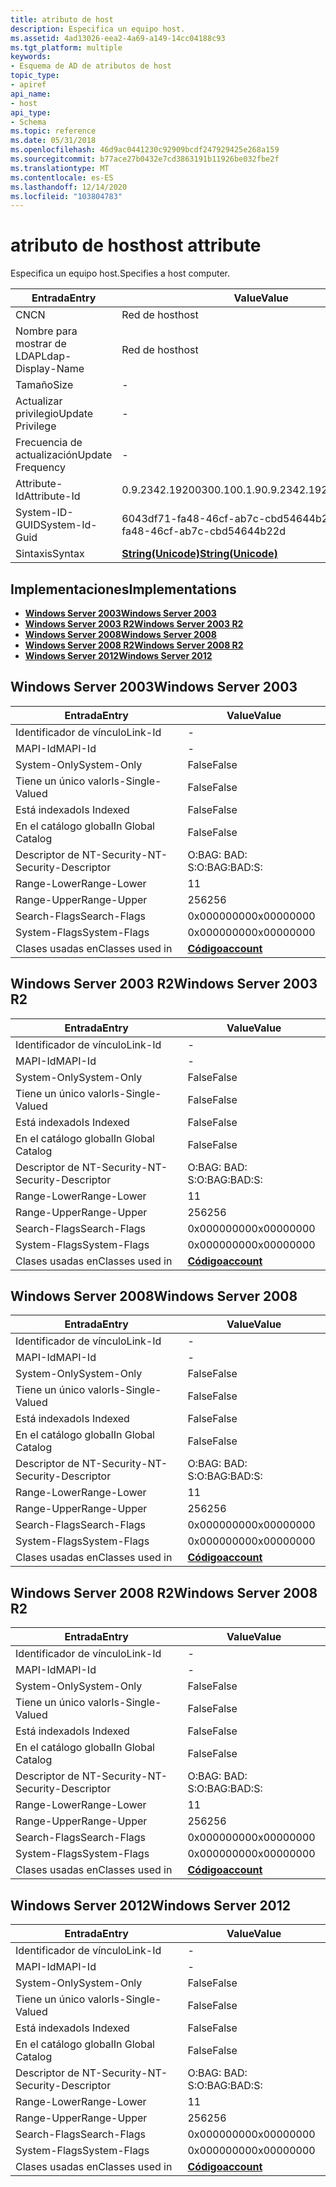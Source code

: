 ```yaml
---
title: atributo de host
description: Especifica un equipo host.
ms.assetid: 4ad13026-eea2-4a69-a149-14cc04188c93
ms.tgt_platform: multiple
keywords:
- Esquema de AD de atributos de host
topic_type:
- apiref
api_name:
- host
api_type:
- Schema
ms.topic: reference
ms.date: 05/31/2018
ms.openlocfilehash: 46d9ac0441230c92909bcdf247929425e268a159
ms.sourcegitcommit: b77ace27b0432e7cd3863191b11926be032fbe2f
ms.translationtype: MT
ms.contentlocale: es-ES
ms.lasthandoff: 12/14/2020
ms.locfileid: "103804783"
---
```

# <a name="host-attribute"></a><span data-ttu-id="f0416-104">atributo de host</span><span class="sxs-lookup"><span data-stu-id="f0416-104">host attribute</span></span>

<span data-ttu-id="f0416-105">Especifica un equipo host.</span><span class="sxs-lookup"><span data-stu-id="f0416-105">Specifies a host computer.</span></span>



| <span data-ttu-id="f0416-106">Entrada</span><span class="sxs-lookup"><span data-stu-id="f0416-106">Entry</span></span> | <span data-ttu-id="f0416-107">Value</span><span class="sxs-lookup"><span data-stu-id="f0416-107">Value</span></span> |
|-------------------|---------------------------------------------|
| <span data-ttu-id="f0416-108">CN</span><span class="sxs-lookup"><span data-stu-id="f0416-108">CN</span></span>                | <span data-ttu-id="f0416-109">Red de host</span><span class="sxs-lookup"><span data-stu-id="f0416-109">host</span></span>                                        |
| <span data-ttu-id="f0416-110">Nombre para mostrar de LDAP</span><span class="sxs-lookup"><span data-stu-id="f0416-110">Ldap-Display-Name</span></span> | <span data-ttu-id="f0416-111">Red de host</span><span class="sxs-lookup"><span data-stu-id="f0416-111">host</span></span>                                        |
| <span data-ttu-id="f0416-112">Tamaño</span><span class="sxs-lookup"><span data-stu-id="f0416-112">Size</span></span>              | \-                                          |
| <span data-ttu-id="f0416-113">Actualizar privilegio</span><span class="sxs-lookup"><span data-stu-id="f0416-113">Update Privilege</span></span>  | \-                                          |
| <span data-ttu-id="f0416-114">Frecuencia de actualización</span><span class="sxs-lookup"><span data-stu-id="f0416-114">Update Frequency</span></span>  | \-                                          |
| <span data-ttu-id="f0416-115">Attribute-Id</span><span class="sxs-lookup"><span data-stu-id="f0416-115">Attribute-Id</span></span>      | <span data-ttu-id="f0416-116">0.9.2342.19200300.100.1.9</span><span class="sxs-lookup"><span data-stu-id="f0416-116">0.9.2342.19200300.100.1.9</span></span>                   |
| <span data-ttu-id="f0416-117">System-ID-GUID</span><span class="sxs-lookup"><span data-stu-id="f0416-117">System-Id-Guid</span></span>    | <span data-ttu-id="f0416-118">6043df71-fa48-46cf-ab7c-cbd54644b22d</span><span class="sxs-lookup"><span data-stu-id="f0416-118">6043df71-fa48-46cf-ab7c-cbd54644b22d</span></span>        |
| <span data-ttu-id="f0416-119">Sintaxis</span><span class="sxs-lookup"><span data-stu-id="f0416-119">Syntax</span></span>            | [<span data-ttu-id="f0416-120">**String(Unicode)**</span><span class="sxs-lookup"><span data-stu-id="f0416-120">**String(Unicode)**</span></span>](s-string-unicode.md) |



## <a name="implementations"></a><span data-ttu-id="f0416-121">Implementaciones</span><span class="sxs-lookup"><span data-stu-id="f0416-121">Implementations</span></span>

-   [<span data-ttu-id="f0416-122">**Windows Server 2003**</span><span class="sxs-lookup"><span data-stu-id="f0416-122">**Windows Server 2003**</span></span>](#windows-server-2003)
-   [<span data-ttu-id="f0416-123">**Windows Server 2003 R2**</span><span class="sxs-lookup"><span data-stu-id="f0416-123">**Windows Server 2003 R2**</span></span>](#windows-server-2003-r2)
-   [<span data-ttu-id="f0416-124">**Windows Server 2008**</span><span class="sxs-lookup"><span data-stu-id="f0416-124">**Windows Server 2008**</span></span>](#windows-server-2008)
-   [<span data-ttu-id="f0416-125">**Windows Server 2008 R2**</span><span class="sxs-lookup"><span data-stu-id="f0416-125">**Windows Server 2008 R2**</span></span>](#windows-server-2008-r2)
-   [<span data-ttu-id="f0416-126">**Windows Server 2012**</span><span class="sxs-lookup"><span data-stu-id="f0416-126">**Windows Server 2012**</span></span>](#windows-server-2012)

## <a name="windows-server-2003"></a><span data-ttu-id="f0416-127">Windows Server 2003</span><span class="sxs-lookup"><span data-stu-id="f0416-127">Windows Server 2003</span></span>



| <span data-ttu-id="f0416-128">Entrada</span><span class="sxs-lookup"><span data-stu-id="f0416-128">Entry</span></span> | <span data-ttu-id="f0416-129">Value</span><span class="sxs-lookup"><span data-stu-id="f0416-129">Value</span></span> |
|------------------------|-----------------------------------------|
| <span data-ttu-id="f0416-130">Identificador de vínculo</span><span class="sxs-lookup"><span data-stu-id="f0416-130">Link-Id</span></span>                | \-                                      |
| <span data-ttu-id="f0416-131">MAPI-Id</span><span class="sxs-lookup"><span data-stu-id="f0416-131">MAPI-Id</span></span>                | \-                                      |
| <span data-ttu-id="f0416-132">System-Only</span><span class="sxs-lookup"><span data-stu-id="f0416-132">System-Only</span></span>            | <span data-ttu-id="f0416-133">False</span><span class="sxs-lookup"><span data-stu-id="f0416-133">False</span></span>                                   |
| <span data-ttu-id="f0416-134">Tiene un único valor</span><span class="sxs-lookup"><span data-stu-id="f0416-134">Is-Single-Valued</span></span>       | <span data-ttu-id="f0416-135">False</span><span class="sxs-lookup"><span data-stu-id="f0416-135">False</span></span>                                   |
| <span data-ttu-id="f0416-136">Está indexado</span><span class="sxs-lookup"><span data-stu-id="f0416-136">Is Indexed</span></span>             | <span data-ttu-id="f0416-137">False</span><span class="sxs-lookup"><span data-stu-id="f0416-137">False</span></span>                                   |
| <span data-ttu-id="f0416-138">En el catálogo global</span><span class="sxs-lookup"><span data-stu-id="f0416-138">In Global Catalog</span></span>      | <span data-ttu-id="f0416-139">False</span><span class="sxs-lookup"><span data-stu-id="f0416-139">False</span></span>                                   |
| <span data-ttu-id="f0416-140">Descriptor de NT-Security-</span><span class="sxs-lookup"><span data-stu-id="f0416-140">NT-Security-Descriptor</span></span> | <span data-ttu-id="f0416-141">O:BAG: BAD: S:</span><span class="sxs-lookup"><span data-stu-id="f0416-141">O:BAG:BAD:S:</span></span>                            |
| <span data-ttu-id="f0416-142">Range-Lower</span><span class="sxs-lookup"><span data-stu-id="f0416-142">Range-Lower</span></span>            | <span data-ttu-id="f0416-143">1</span><span class="sxs-lookup"><span data-stu-id="f0416-143">1</span></span>                                       |
| <span data-ttu-id="f0416-144">Range-Upper</span><span class="sxs-lookup"><span data-stu-id="f0416-144">Range-Upper</span></span>            | <span data-ttu-id="f0416-145">256</span><span class="sxs-lookup"><span data-stu-id="f0416-145">256</span></span>                                     |
| <span data-ttu-id="f0416-146">Search-Flags</span><span class="sxs-lookup"><span data-stu-id="f0416-146">Search-Flags</span></span>           | <span data-ttu-id="f0416-147">0x00000000</span><span class="sxs-lookup"><span data-stu-id="f0416-147">0x00000000</span></span>                              |
| <span data-ttu-id="f0416-148">System-Flags</span><span class="sxs-lookup"><span data-stu-id="f0416-148">System-Flags</span></span>           | <span data-ttu-id="f0416-149">0x00000000</span><span class="sxs-lookup"><span data-stu-id="f0416-149">0x00000000</span></span>                              |
| <span data-ttu-id="f0416-150">Clases usadas en</span><span class="sxs-lookup"><span data-stu-id="f0416-150">Classes used in</span></span>        | [<span data-ttu-id="f0416-151">**Código**</span><span class="sxs-lookup"><span data-stu-id="f0416-151">**account**</span></span>](c-account.md)<br/> |



## <a name="windows-server-2003-r2"></a><span data-ttu-id="f0416-152">Windows Server 2003 R2</span><span class="sxs-lookup"><span data-stu-id="f0416-152">Windows Server 2003 R2</span></span>



| <span data-ttu-id="f0416-153">Entrada</span><span class="sxs-lookup"><span data-stu-id="f0416-153">Entry</span></span> | <span data-ttu-id="f0416-154">Value</span><span class="sxs-lookup"><span data-stu-id="f0416-154">Value</span></span> |
|------------------------|-----------------------------------------|
| <span data-ttu-id="f0416-155">Identificador de vínculo</span><span class="sxs-lookup"><span data-stu-id="f0416-155">Link-Id</span></span>                | \-                                      |
| <span data-ttu-id="f0416-156">MAPI-Id</span><span class="sxs-lookup"><span data-stu-id="f0416-156">MAPI-Id</span></span>                | \-                                      |
| <span data-ttu-id="f0416-157">System-Only</span><span class="sxs-lookup"><span data-stu-id="f0416-157">System-Only</span></span>            | <span data-ttu-id="f0416-158">False</span><span class="sxs-lookup"><span data-stu-id="f0416-158">False</span></span>                                   |
| <span data-ttu-id="f0416-159">Tiene un único valor</span><span class="sxs-lookup"><span data-stu-id="f0416-159">Is-Single-Valued</span></span>       | <span data-ttu-id="f0416-160">False</span><span class="sxs-lookup"><span data-stu-id="f0416-160">False</span></span>                                   |
| <span data-ttu-id="f0416-161">Está indexado</span><span class="sxs-lookup"><span data-stu-id="f0416-161">Is Indexed</span></span>             | <span data-ttu-id="f0416-162">False</span><span class="sxs-lookup"><span data-stu-id="f0416-162">False</span></span>                                   |
| <span data-ttu-id="f0416-163">En el catálogo global</span><span class="sxs-lookup"><span data-stu-id="f0416-163">In Global Catalog</span></span>      | <span data-ttu-id="f0416-164">False</span><span class="sxs-lookup"><span data-stu-id="f0416-164">False</span></span>                                   |
| <span data-ttu-id="f0416-165">Descriptor de NT-Security-</span><span class="sxs-lookup"><span data-stu-id="f0416-165">NT-Security-Descriptor</span></span> | <span data-ttu-id="f0416-166">O:BAG: BAD: S:</span><span class="sxs-lookup"><span data-stu-id="f0416-166">O:BAG:BAD:S:</span></span>                            |
| <span data-ttu-id="f0416-167">Range-Lower</span><span class="sxs-lookup"><span data-stu-id="f0416-167">Range-Lower</span></span>            | <span data-ttu-id="f0416-168">1</span><span class="sxs-lookup"><span data-stu-id="f0416-168">1</span></span>                                       |
| <span data-ttu-id="f0416-169">Range-Upper</span><span class="sxs-lookup"><span data-stu-id="f0416-169">Range-Upper</span></span>            | <span data-ttu-id="f0416-170">256</span><span class="sxs-lookup"><span data-stu-id="f0416-170">256</span></span>                                     |
| <span data-ttu-id="f0416-171">Search-Flags</span><span class="sxs-lookup"><span data-stu-id="f0416-171">Search-Flags</span></span>           | <span data-ttu-id="f0416-172">0x00000000</span><span class="sxs-lookup"><span data-stu-id="f0416-172">0x00000000</span></span>                              |
| <span data-ttu-id="f0416-173">System-Flags</span><span class="sxs-lookup"><span data-stu-id="f0416-173">System-Flags</span></span>           | <span data-ttu-id="f0416-174">0x00000000</span><span class="sxs-lookup"><span data-stu-id="f0416-174">0x00000000</span></span>                              |
| <span data-ttu-id="f0416-175">Clases usadas en</span><span class="sxs-lookup"><span data-stu-id="f0416-175">Classes used in</span></span>        | [<span data-ttu-id="f0416-176">**Código**</span><span class="sxs-lookup"><span data-stu-id="f0416-176">**account**</span></span>](c-account.md)<br/> |



## <a name="windows-server-2008"></a><span data-ttu-id="f0416-177">Windows Server 2008</span><span class="sxs-lookup"><span data-stu-id="f0416-177">Windows Server 2008</span></span>



| <span data-ttu-id="f0416-178">Entrada</span><span class="sxs-lookup"><span data-stu-id="f0416-178">Entry</span></span> | <span data-ttu-id="f0416-179">Value</span><span class="sxs-lookup"><span data-stu-id="f0416-179">Value</span></span> |
|------------------------|-----------------------------------------|
| <span data-ttu-id="f0416-180">Identificador de vínculo</span><span class="sxs-lookup"><span data-stu-id="f0416-180">Link-Id</span></span>                | \-                                      |
| <span data-ttu-id="f0416-181">MAPI-Id</span><span class="sxs-lookup"><span data-stu-id="f0416-181">MAPI-Id</span></span>                | \-                                      |
| <span data-ttu-id="f0416-182">System-Only</span><span class="sxs-lookup"><span data-stu-id="f0416-182">System-Only</span></span>            | <span data-ttu-id="f0416-183">False</span><span class="sxs-lookup"><span data-stu-id="f0416-183">False</span></span>                                   |
| <span data-ttu-id="f0416-184">Tiene un único valor</span><span class="sxs-lookup"><span data-stu-id="f0416-184">Is-Single-Valued</span></span>       | <span data-ttu-id="f0416-185">False</span><span class="sxs-lookup"><span data-stu-id="f0416-185">False</span></span>                                   |
| <span data-ttu-id="f0416-186">Está indexado</span><span class="sxs-lookup"><span data-stu-id="f0416-186">Is Indexed</span></span>             | <span data-ttu-id="f0416-187">False</span><span class="sxs-lookup"><span data-stu-id="f0416-187">False</span></span>                                   |
| <span data-ttu-id="f0416-188">En el catálogo global</span><span class="sxs-lookup"><span data-stu-id="f0416-188">In Global Catalog</span></span>      | <span data-ttu-id="f0416-189">False</span><span class="sxs-lookup"><span data-stu-id="f0416-189">False</span></span>                                   |
| <span data-ttu-id="f0416-190">Descriptor de NT-Security-</span><span class="sxs-lookup"><span data-stu-id="f0416-190">NT-Security-Descriptor</span></span> | <span data-ttu-id="f0416-191">O:BAG: BAD: S:</span><span class="sxs-lookup"><span data-stu-id="f0416-191">O:BAG:BAD:S:</span></span>                            |
| <span data-ttu-id="f0416-192">Range-Lower</span><span class="sxs-lookup"><span data-stu-id="f0416-192">Range-Lower</span></span>            | <span data-ttu-id="f0416-193">1</span><span class="sxs-lookup"><span data-stu-id="f0416-193">1</span></span>                                       |
| <span data-ttu-id="f0416-194">Range-Upper</span><span class="sxs-lookup"><span data-stu-id="f0416-194">Range-Upper</span></span>            | <span data-ttu-id="f0416-195">256</span><span class="sxs-lookup"><span data-stu-id="f0416-195">256</span></span>                                     |
| <span data-ttu-id="f0416-196">Search-Flags</span><span class="sxs-lookup"><span data-stu-id="f0416-196">Search-Flags</span></span>           | <span data-ttu-id="f0416-197">0x00000000</span><span class="sxs-lookup"><span data-stu-id="f0416-197">0x00000000</span></span>                              |
| <span data-ttu-id="f0416-198">System-Flags</span><span class="sxs-lookup"><span data-stu-id="f0416-198">System-Flags</span></span>           | <span data-ttu-id="f0416-199">0x00000000</span><span class="sxs-lookup"><span data-stu-id="f0416-199">0x00000000</span></span>                              |
| <span data-ttu-id="f0416-200">Clases usadas en</span><span class="sxs-lookup"><span data-stu-id="f0416-200">Classes used in</span></span>        | [<span data-ttu-id="f0416-201">**Código**</span><span class="sxs-lookup"><span data-stu-id="f0416-201">**account**</span></span>](c-account.md)<br/> |



## <a name="windows-server-2008-r2"></a><span data-ttu-id="f0416-202">Windows Server 2008 R2</span><span class="sxs-lookup"><span data-stu-id="f0416-202">Windows Server 2008 R2</span></span>



| <span data-ttu-id="f0416-203">Entrada</span><span class="sxs-lookup"><span data-stu-id="f0416-203">Entry</span></span> | <span data-ttu-id="f0416-204">Value</span><span class="sxs-lookup"><span data-stu-id="f0416-204">Value</span></span> |
|------------------------|-----------------------------------------|
| <span data-ttu-id="f0416-205">Identificador de vínculo</span><span class="sxs-lookup"><span data-stu-id="f0416-205">Link-Id</span></span>                | \-                                      |
| <span data-ttu-id="f0416-206">MAPI-Id</span><span class="sxs-lookup"><span data-stu-id="f0416-206">MAPI-Id</span></span>                | \-                                      |
| <span data-ttu-id="f0416-207">System-Only</span><span class="sxs-lookup"><span data-stu-id="f0416-207">System-Only</span></span>            | <span data-ttu-id="f0416-208">False</span><span class="sxs-lookup"><span data-stu-id="f0416-208">False</span></span>                                   |
| <span data-ttu-id="f0416-209">Tiene un único valor</span><span class="sxs-lookup"><span data-stu-id="f0416-209">Is-Single-Valued</span></span>       | <span data-ttu-id="f0416-210">False</span><span class="sxs-lookup"><span data-stu-id="f0416-210">False</span></span>                                   |
| <span data-ttu-id="f0416-211">Está indexado</span><span class="sxs-lookup"><span data-stu-id="f0416-211">Is Indexed</span></span>             | <span data-ttu-id="f0416-212">False</span><span class="sxs-lookup"><span data-stu-id="f0416-212">False</span></span>                                   |
| <span data-ttu-id="f0416-213">En el catálogo global</span><span class="sxs-lookup"><span data-stu-id="f0416-213">In Global Catalog</span></span>      | <span data-ttu-id="f0416-214">False</span><span class="sxs-lookup"><span data-stu-id="f0416-214">False</span></span>                                   |
| <span data-ttu-id="f0416-215">Descriptor de NT-Security-</span><span class="sxs-lookup"><span data-stu-id="f0416-215">NT-Security-Descriptor</span></span> | <span data-ttu-id="f0416-216">O:BAG: BAD: S:</span><span class="sxs-lookup"><span data-stu-id="f0416-216">O:BAG:BAD:S:</span></span>                            |
| <span data-ttu-id="f0416-217">Range-Lower</span><span class="sxs-lookup"><span data-stu-id="f0416-217">Range-Lower</span></span>            | <span data-ttu-id="f0416-218">1</span><span class="sxs-lookup"><span data-stu-id="f0416-218">1</span></span>                                       |
| <span data-ttu-id="f0416-219">Range-Upper</span><span class="sxs-lookup"><span data-stu-id="f0416-219">Range-Upper</span></span>            | <span data-ttu-id="f0416-220">256</span><span class="sxs-lookup"><span data-stu-id="f0416-220">256</span></span>                                     |
| <span data-ttu-id="f0416-221">Search-Flags</span><span class="sxs-lookup"><span data-stu-id="f0416-221">Search-Flags</span></span>           | <span data-ttu-id="f0416-222">0x00000000</span><span class="sxs-lookup"><span data-stu-id="f0416-222">0x00000000</span></span>                              |
| <span data-ttu-id="f0416-223">System-Flags</span><span class="sxs-lookup"><span data-stu-id="f0416-223">System-Flags</span></span>           | <span data-ttu-id="f0416-224">0x00000000</span><span class="sxs-lookup"><span data-stu-id="f0416-224">0x00000000</span></span>                              |
| <span data-ttu-id="f0416-225">Clases usadas en</span><span class="sxs-lookup"><span data-stu-id="f0416-225">Classes used in</span></span>        | [<span data-ttu-id="f0416-226">**Código**</span><span class="sxs-lookup"><span data-stu-id="f0416-226">**account**</span></span>](c-account.md)<br/> |



## <a name="windows-server-2012"></a><span data-ttu-id="f0416-227">Windows Server 2012</span><span class="sxs-lookup"><span data-stu-id="f0416-227">Windows Server 2012</span></span>



| <span data-ttu-id="f0416-228">Entrada</span><span class="sxs-lookup"><span data-stu-id="f0416-228">Entry</span></span> | <span data-ttu-id="f0416-229">Value</span><span class="sxs-lookup"><span data-stu-id="f0416-229">Value</span></span> |
|------------------------|-----------------------------------------|
| <span data-ttu-id="f0416-230">Identificador de vínculo</span><span class="sxs-lookup"><span data-stu-id="f0416-230">Link-Id</span></span>                | \-                                      |
| <span data-ttu-id="f0416-231">MAPI-Id</span><span class="sxs-lookup"><span data-stu-id="f0416-231">MAPI-Id</span></span>                | \-                                      |
| <span data-ttu-id="f0416-232">System-Only</span><span class="sxs-lookup"><span data-stu-id="f0416-232">System-Only</span></span>            | <span data-ttu-id="f0416-233">False</span><span class="sxs-lookup"><span data-stu-id="f0416-233">False</span></span>                                   |
| <span data-ttu-id="f0416-234">Tiene un único valor</span><span class="sxs-lookup"><span data-stu-id="f0416-234">Is-Single-Valued</span></span>       | <span data-ttu-id="f0416-235">False</span><span class="sxs-lookup"><span data-stu-id="f0416-235">False</span></span>                                   |
| <span data-ttu-id="f0416-236">Está indexado</span><span class="sxs-lookup"><span data-stu-id="f0416-236">Is Indexed</span></span>             | <span data-ttu-id="f0416-237">False</span><span class="sxs-lookup"><span data-stu-id="f0416-237">False</span></span>                                   |
| <span data-ttu-id="f0416-238">En el catálogo global</span><span class="sxs-lookup"><span data-stu-id="f0416-238">In Global Catalog</span></span>      | <span data-ttu-id="f0416-239">False</span><span class="sxs-lookup"><span data-stu-id="f0416-239">False</span></span>                                   |
| <span data-ttu-id="f0416-240">Descriptor de NT-Security-</span><span class="sxs-lookup"><span data-stu-id="f0416-240">NT-Security-Descriptor</span></span> | <span data-ttu-id="f0416-241">O:BAG: BAD: S:</span><span class="sxs-lookup"><span data-stu-id="f0416-241">O:BAG:BAD:S:</span></span>                            |
| <span data-ttu-id="f0416-242">Range-Lower</span><span class="sxs-lookup"><span data-stu-id="f0416-242">Range-Lower</span></span>            | <span data-ttu-id="f0416-243">1</span><span class="sxs-lookup"><span data-stu-id="f0416-243">1</span></span>                                       |
| <span data-ttu-id="f0416-244">Range-Upper</span><span class="sxs-lookup"><span data-stu-id="f0416-244">Range-Upper</span></span>            | <span data-ttu-id="f0416-245">256</span><span class="sxs-lookup"><span data-stu-id="f0416-245">256</span></span>                                     |
| <span data-ttu-id="f0416-246">Search-Flags</span><span class="sxs-lookup"><span data-stu-id="f0416-246">Search-Flags</span></span>           | <span data-ttu-id="f0416-247">0x00000000</span><span class="sxs-lookup"><span data-stu-id="f0416-247">0x00000000</span></span>                              |
| <span data-ttu-id="f0416-248">System-Flags</span><span class="sxs-lookup"><span data-stu-id="f0416-248">System-Flags</span></span>           | <span data-ttu-id="f0416-249">0x00000000</span><span class="sxs-lookup"><span data-stu-id="f0416-249">0x00000000</span></span>                              |
| <span data-ttu-id="f0416-250">Clases usadas en</span><span class="sxs-lookup"><span data-stu-id="f0416-250">Classes used in</span></span>        | [<span data-ttu-id="f0416-251">**Código**</span><span class="sxs-lookup"><span data-stu-id="f0416-251">**account**</span></span>](c-account.md)<br/> |



 

 





